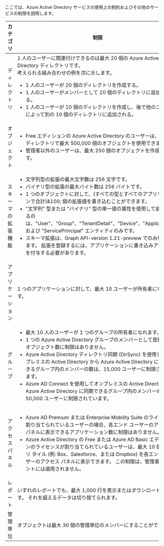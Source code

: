 ここでは、Azure Active Directory サービスの使用上の制約およびその他のサービスの制限を説明します。

| カテゴリ | 制限 |
| --- | --- |
| ディレクトリ |1 人のユーザーに関連付けできるのは最大 20 個の Azure Active Directory ディレクトリです。<br />考えられる組み合わせの例を次に示します。 <ul> <li>1 人のユーザーが 20 個のディレクトリを作成する。</li><li>1 人のユーザーがメンバーとして 20 個のディレクトリに追加される。</li><li>1 人のユーザーが 10 個のディレクトリを作成し、後で他のユーザーによって別の 10 個のディレクトリに追加される。</li></ul> |
| オブジェクト |<ul><li>Free エディションの Azure Active Directory のユーザーは、1 つのディレクトリで最大 500,000 個のオブジェクトを使用できます。</li><li>管理者以外のユーザーは、最大 250 個のオブジェクトを作成できます。</li></ul> |
| スキーマの拡張機能 |<ul><li>文字列型の拡張の最大文字数は 256 文字です。 </li><li>バイナリ型の拡張の最大バイト数は 256 バイトです。</li><li>1 つのオブジェクトに対して、(すべての型とすべてのアプリケーションで合計)&100; 個の拡張値を書き込むことができます。</li><li>"文字列" 型または "バイナリ" 型の単一値の属性を使用して拡張できるのは、"User"、"Group"、"TenantDetail"、"Device"、"Application"、および "ServicePrincipal" エンティティのみです。</li><li>スキーマ拡張は、Graph API-version 1.21-preview でのみ使用できます。 拡張を登録するには、アプリケーションに書き込みアクセス権を付与する必要があります。</li></ul> |
| アプリケーション |1 つのアプリケーションに対して、最大 10 ユーザーが所有者になれます。 |
| グループ |<ul><li>最大 10 人のユーザーが 1 つのグループの所有者になれます。</li><li>1 つの Azure Active Directory グループのメンバーとして登録できるオブジェクト数に制限はありません。</li><li>Azure Active Directory ディレクトリ同期 (DirSync) を使用してオンプレミスの Active Directory から Azure Active Directory に同期できるグループ内のメンバーの数は、15,000 ユーザーに制限されています。</li><li>Azure AD Connect を使用してオンプレミスの Active Directory から Azure Active Directory に同期できるグループ内のメンバーの数は、50,000 ユーザーに制限されています。</li></ul> |
| アクセス パネル |<ul><li>Azure AD Premium または Enterprise Mobility Suite のライセンスが割り当てられているユーザーの場合、各エンド ユーザーのアクセス パネルに表示できるアプリケーション数に制限はありません。</li><li>Azure Active Directory の Free または Azure AD Basic エディションのライセンスが割り当てられているユーザーは、最大 10 個のアプリ タイル (例: Box、Salesforce、または Dropbox) を各エンド ユーザーのアクセス パネルに表示できます。 この制限は、管理者アカウントには適用されません。</li></ul> |
| レポート | いずれのレポートでも、最大 1,000 行を表示またはダウンロードできます。 それを超えるデータは切り捨てられます。 |
| 管理単位 | オブジェクトは最大 30 個の管理単位のメンバーにすることができます。 |
